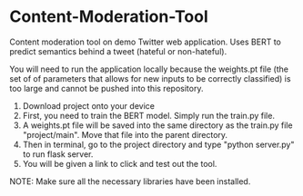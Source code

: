 # Content-Moderation-Tool
Content moderation tool on demo Twitter web application. Uses BERT to predict semantics behind a tweet (hateful or non-hateful). 

You will need to run the application locally because the weights.pt file (the set of of parameters that allows for new inputs to be correctly classified) is too large and cannot be pushed into this repository. 

1. Download project onto your device
2. First, you need to train the BERT model. Simply run the train.py file.
3. A weights.pt file will be saved into the same directory as the train.py file "project/main". Move that file into the parent directory.
4. Then in terminal, go to the project directory and type "python server.py" to run flask server.
5. You will be given a link to click and test out the tool.


NOTE:
Make sure all the necessary libraries have been installed. 

